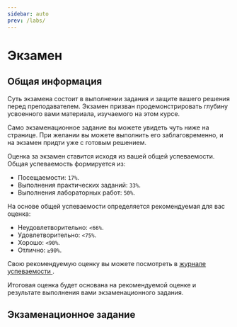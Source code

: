 ```yaml
---
sidebar: auto
prev: /labs/
---
```


# Экзамен

## Общая информация

Суть экзамена состоит в выполнении задания и защите вашего решения перед 
преподавателем. Экзамен призван продемонстрировать глубину усвоенного вами 
материала, изучаемого на этом курсе.

Само экзаменационное задание вы можете увидеть чуть ниже на странице. При 
желании вы можете выполнить его заблаговременно, и на экзамен придти уже с 
готовым решением.

Оценка за экзамен ставится исходя из вашей общей успеваемости. Общая 
успеваемость формируется из:

- Посещаемости: `17%`.
- Выполнения практических заданий: `33%`.
- Выполнения лабораторных работ: `50%`.

На основе общей успеваемости определяется рекомендуемая для вас оценка:

- Неудовлетворительно: `<66%`.
- Удовлетворительно: `<75%`.
- Хорошо: `<90%`.
- Отлично: `≥90%`.

Свою рекомендуемую оценку вы можете посмотреть в [журнале успеваемости
](https://docs.google.com/spreadsheets/d/11zr8hoBczJjDeymf9hln2TO-HC8GdzppIweR8Ws3XRw/edit?usp=sharing).

Итоговая оценка будет основана на рекомендуемой оценке и результате 
выполнения вами экзаменационного задания.

## Экзаменационное задание

<disqus-comments
  page-uuid="8a4d094b-b441-4ab2-b50f-46bd550e43b9"
  page-title="Экзамен"/>